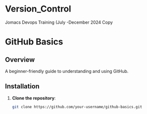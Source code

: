 # Version_Control
Jomacs Devops Training (July -December 2024
Copy
# GitHub Basics

## Overview
A beginner-friendly guide to understanding and using GitHub.

## Installation
1. **Clone the repository**:
   ```sh
   git clone https://github.com/your-username/github-basics.git
